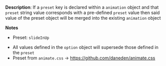 __Description__: If a `preset` key is declared within a `animation` object and that `preset` string value corresponds with a pre-defined `preset` value then said value of the preset object will be merged into the existing `animation` object

__Notes__

+ Preset: `slideInUp`
- All values defined in the `option` object will supersede those defined in the `preset`
- Preset from `animate.css` -> https://github.com/daneden/animate.css